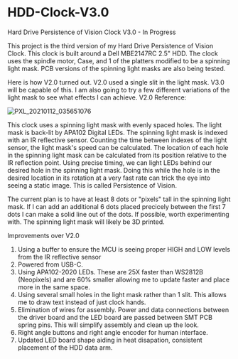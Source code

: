 # HDD-Clock-V3.0
Hard Drive Persistence of Vision Clock V3.0  -  In Progress

This project is the third version of my Hard Drive Persistence of Vision Clock. This clock is built around a Dell MBE2147RC 2.5" HDD. The clock uses the spindle motor, Case, and 1 of the platters modified to be a spinning light mask. PCB versions of the spinning light masks are also being tested.

Here is how V2.0 turned out. V2.0 used a single slit in the light mask. V3.0 will be capable of this. I am also going to try a few different variations of the light mask to see what effects I can achieve. V2.0 Reference:

![PXL_20210112_035651076](https://user-images.githubusercontent.com/23159547/157259011-be7111de-0e63-4f6e-8234-9c51ee3db2fc.jpg)

This clock uses a spinning light mask with evenly spaced holes. The light mask is back-lit by APA102 Digital LEDs. The spinning light mask is indexed with an IR reflective sensor. Counting the time between indexes of the light sensor, the light mask's speed can be calculated. The location of each hole in the spinning light mask can be calculated from its position relative to the IR reflection point. Using precise timing, we can light LEDs behind our desired hole in the spinning light mask. Doing this while the hole is in the desired location in its rotation at a very fast rate can trick the eye into seeing a static image. This is called Persistence of Vision.

The current plan is to have at least 8 dots or "pixels" tall in the spinning light mask. If I can add an additional 6 dots placed precicely between the first 7 dots I can make a solid line out of the dots. If possible, worth experimenting with. The spinning light mask will likely be 3D printed.

Improvements over V2.0
  1. Using a buffer to ensure the MCU is seeing proper HIGH and LOW levels from the IR reflective sensor
  2. Powered from USB-C. 
  3. Using APA102-2020 LEDs. These are 25X faster than WS2812B (Neopixels) and are 60% smaller allowing me to update faster and place more in the same space.
  4. Using several small holes in the light mask rather than 1 slit. This allows me to draw text instead of just clock hands.
  5. Elimination of wires for assembly. Power and data connections between the driver board and the LED board are passed between SMT PCB spring pins. This will simplify assembly and clean up the look.
  6. Right angle buttons and right angle encoder for human interface.
  7. Updated LED board shape aiding in heat disapation, consistent placement of the HDD data arm.

